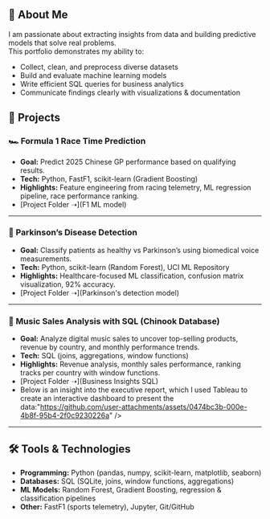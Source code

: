 
## 👤 About Me  
I am passionate about extracting insights from data and building predictive models that solve real problems.  
This portfolio demonstrates my ability to:  
- Collect, clean, and preprocess diverse datasets  
- Build and evaluate machine learning models 
- Write efficient SQL queries for business analytics  
- Communicate findings clearly with visualizations & documentation  



## 📂 Projects  

### 🏎️ Formula 1 Race Time Prediction  
- **Goal:** Predict 2025 Chinese GP performance based on qualifying results.  
- **Tech:** Python, FastF1, scikit-learn (Gradient Boosting)  
- **Highlights:** Feature engineering from racing telemetry, ML regression pipeline, race performance ranking.  
- [Project Folder ➝](F1 ML model) 

---

### 🧠 Parkinson’s Disease Detection  
- **Goal:** Classify patients as healthy vs Parkinson’s using biomedical voice measurements.  
- **Tech:** Python, scikit-learn (Random Forest), UCI ML Repository  
- **Highlights:** Healthcare-focused ML classification, confusion matrix visualization, 92% accuracy.  
- [Project Folder ➝](Parkinson's detection model)  

---

### 🎵 Music Sales Analysis with SQL (Chinook Database)  
- **Goal:** Analyze digital music sales to uncover top-selling products, revenue by country, and monthly performance trends.  
- **Tech:** SQL (joins, aggregations, window functions)  
- **Highlights:** Revenue analysis, monthly sales performance, ranking tracks per country with window functions.  
- [Project Folder ➝](Business Insights SQL)
- Below is an insight into the executive report, which I used Tableau to create an interactive dashboard to present the data:"https://github.com/user-attachments/assets/0474bc3b-000e-4b8f-95b4-2f0c9230226a" />

---

## 🛠️ Tools & Technologies  
- **Programming:** Python (pandas, numpy, scikit-learn, matplotlib, seaborn)  
- **Databases:** SQL (SQLite, joins, window functions, aggregations)  
- **ML Models:** Random Forest, Gradient Boosting, regression & classification pipelines  
- **Other:** FastF1 (sports telemetry), Jupyter, Git/GitHub  





